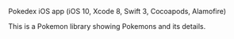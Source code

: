 Pokedex iOS app (iOS 10, Xcode 8, Swift 3, Cocoapods, Alamofire)

This is a Pokemon library showing Pokemons and its details.
